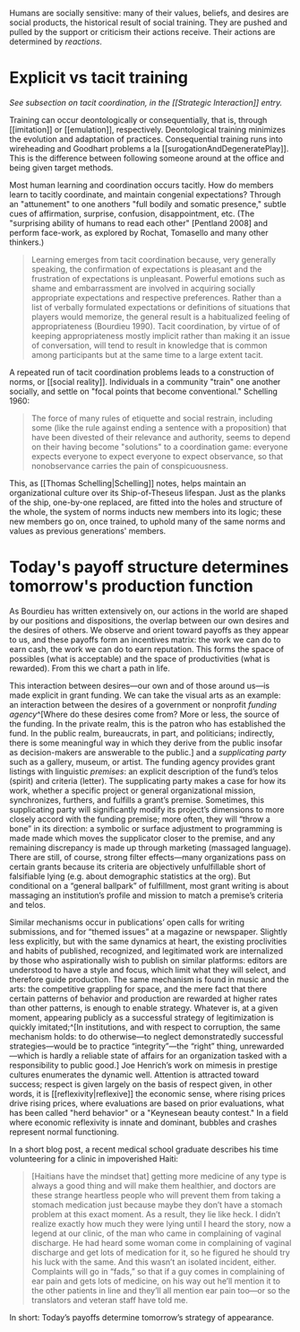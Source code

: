Humans are socially sensitive: many of their values, beliefs, and desires are social products, the historical result of social training. They are pushed and pulled by the support or criticism their actions receive. Their actions are determined by _reactions_. 

# Explicit vs tacit training

_See subsection on tacit coordination, in the [[Strategic Interaction]] entry._

Training can occur deontologically or consequentially, that is, through [[imitation]] or [[emulation]], respectively. Deontological training minimizes the evolution and adaptation of practices. Consequential training runs into wireheading and Goodhart problems a la [[surogationAndDegeneratePlay]]. This is the difference between following someone around at the office and being given target methods.

Most human learning and coordination occurs tacitly. How do members learn to tacitly coordinate, and maintain congenial expectations? Through an "attunement" to one anothers "full bodily and somatic presence," subtle cues of affirmation, surprise, confusion, disappointment, etc. (The "surprising ability of humans to read each other" [Pentland 2008] and perform face-work, as explored by Rochat, Tomasello and many other thinkers.)

> Learning emerges from tacit coordination because, very generally speaking, the confirmation of expectations is pleasant and the frustration of expectations is unpleasant. Powerful emotions such as shame and embarrassment are involved in acquiring socially appropriate expectations and respective preferences. Rather than a list of verbally formulated expectations or definitions of situations that players would memorize, the general result is a habitualized feeling of appropriateness (Bourdieu 1990). Tacit coordination, by virtue of of keeping appropriateness mostly implicit rather than making it an issue of conversation, will tend to result in knowledge that is common among participants but at the same time to a large extent tacit.

A repeated run of tacit coordination problems leads to a construction of norms, or [[social reality]]. Individuals in a community "train" one another socially, and settle on "focal points that become conventional." Schelling 1960:

> The force of many rules of etiquette and social restrain, including some (like the rule against ending a sentence with a proposition) that have been divested of their relevance and authority, seems to depend on their having become "solutions" to a coordination game: everyone expects everyone to expect everyone to expect observance, so that nonobservance carries the pain of conspicuousness.

This, as [[Thomas Schelling|Schelling]] notes, helps maintain an organizational culture over its Ship-of-Theseus lifespan. Just as the planks of the ship, one-by-one replaced, are fitted into the holes and structure of the whole, the system of norms inducts new members into its logic; these new members go on, once trained, to uphold many of the same norms and values as previous generations' members.

# Today's payoff structure determines tomorrow's production function

As Bourdieu has  written extensively on, our actions in the world are shaped by our positions and dispositions, the overlap between our own desires and the desires of others. We observe and orient toward payoffs as they appear to us, and these payoffs form an incentives matrix: the work we can do to earn cash, the work we can do to earn reputation. This forms the space of possibles (what is acceptable) and the space of productivities (what is rewarded). From this we chart a path in life.

This interaction between desires—our own and of those around us—is made explicit in grant funding. We can take the visual arts as an example: an interaction between the desires of a government or nonprofit _funding agency_^[Where do these desires come from? More or less, the source of the funding. In the private realm, this is the patron who has established the fund. In the public realm, bureaucrats, in part, and politicians; indirectly, there is some meaningful way in which they derive from the public insofar as decision-makers are answerable to the public.] and a _supplicating party_ such as a gallery, museum, or artist. The funding agency provides grant listings with linguistic _premises_: an explicit description of the fund’s telos (spirit) and criteria (letter). The supplicating party makes a case for how its work, whether a specific project or general organizational mission, synchronizes, furthers, and fulfills a grant’s premise. Sometimes, this supplicating party will significantly modify its project’s dimensions to more closely accord with the funding premise; more often, they will “throw a bone” in its direction: a symbolic or surface adjustment to programming is made made which moves the supplicator closer to the premise, and any remaining discrepancy is made up through marketing (massaged language). There are still, of course, strong filter effects—many organizations pass on certain grants because its criteria are objectively unfulfillable short of falsifiable lying (e.g. about demographic statistics at the org). But conditional on a “general ballpark” of fulfillment, most grant writing is about massaging an institution’s profile and mission to match a premise’s criteria and telos.

Similar mechanisms occur in publications’ open calls for writing submissions, and for “themed issues” at a magazine or newspaper. Slightly less explicitly, but with the same dynamics at heart, the existing proclivities and habits of published, recognized, and legitimated work are internalized by those who aspirationally wish to publish on similar platforms: editors are understood to have a style and focus, which limit what they will select, and therefore guide production. The same mechanism is found in music and the arts: the competitive grappling for space, and the mere fact that there certain patterns of behavior and production are rewarded at higher rates than other patterns, is enough to enable strategy. Whatever is, at a given moment, appearing publicly as a successful strategy of legitimization is quickly imitated;^[In institutions, and with respect to corruption, the same mechanism holds: to do otherwise—to neglect demonstratedly successful strategies—would be to practice “integrity”—the “right” thing, unrewarded—which is hardly a reliable state of affairs for an organization tasked with a responsibility to public good.] Joe Henrich’s work on mimesis in prestige cultures enumerates the dynamic well. Attention is attracted toward success; respect is given largely on the basis of respect given, in other words, it is [[reflexivity|reflexive]] the economic sense, where rising prices drive rising prices, where evaluations are based on prior evaluations, what has been called "herd behavior" or a "Keynesean beauty contest." In a field where economic reflexivity is innate and dominant, bubbles and crashes represent normal functioning.

In a short blog post, a recent medical school graduate describes his time volunteering for a clinic in impoverished Haiti:

> [Haitians have the mindset that] getting more medicine of any type is always a good thing and will make them healthier, and doctors are these strange heartless people who will prevent them from taking a stomach medication just because maybe they don’t have a stomach problem at this exact moment. As a result, they lie like heck. I didn’t realize exactly how much they were lying until I heard the story, now a legend at our clinic, of the man who came in complaining of vaginal discharge. He had heard some woman come in complaining of vaginal discharge and get lots of medication for it, so he figured he should try his luck with the same. And this wasn’t an isolated incident, either. Complaints will go in “fads,” so that if a guy comes in complaining of ear pain and gets lots of medicine, on his way out he’ll mention it to the other patients in line and they’ll all mention ear pain too—or so the translators and veteran staff have told me.

In short: Today’s payoffs determine tomorrow’s strategy of appearance.